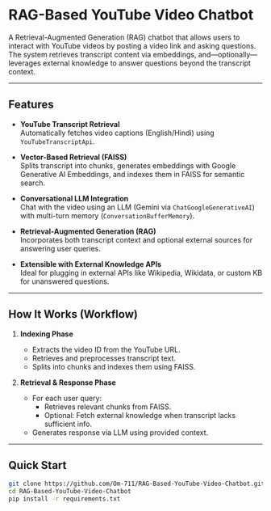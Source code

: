 # RAG-Based YouTube Video Chatbot

A Retrieval-Augmented Generation (RAG) chatbot that allows users to interact with YouTube videos by posting a video link and asking questions. The system retrieves transcript content via embeddings, and—optionally—leverages external knowledge to answer questions beyond the transcript context.

---

##  Features

- **YouTube Transcript Retrieval**  
  Automatically fetches video captions (English/Hindi) using `YouTubeTranscriptApi`.

- **Vector-Based Retrieval (FAISS)**  
  Splits transcript into chunks, generates embeddings with Google Generative AI Embeddings, and indexes them in FAISS for semantic search.

- **Conversational LLM Integration**  
  Chat with the video using an LLM (Gemini via `ChatGoogleGenerativeAI`) with multi-turn memory (`ConversationBufferMemory`).

- **Retrieval-Augmented Generation (RAG)**  
  Incorporates both transcript context and optional external sources for answering user queries.

- **Extensible with External Knowledge APIs**  
  Ideal for plugging in external APIs like Wikipedia, Wikidata, or custom KB for unanswered questions.

---

##  How It Works (Workflow)

1. **Indexing Phase**  
   - Extracts the video ID from the YouTube URL.  
   - Retrieves and preprocesses transcript text.  
   - Splits into chunks and indexes them using FAISS.

2. **Retrieval & Response Phase**  
   - For each user query:
     - Retrieves relevant chunks from FAISS.  
     - Optional: Fetch external knowledge when transcript lacks sufficient info.  
   - Generates response via LLM using provided context.

---

##  Quick Start

```bash
git clone https://github.com/Om-711/RAG-Based-YouTube-Video-Chatbot.git
cd RAG-Based-YouTube-Video-Chatbot
pip install -r requirements.txt
